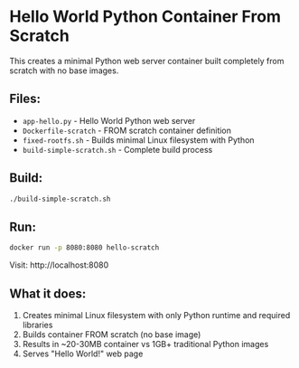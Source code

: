 # Hello World Python Container From Scratch

This creates a minimal Python web server container built completely from scratch with no base images.

## Files:
- `app-hello.py` - Hello World Python web server
- `Dockerfile-scratch` - FROM scratch container definition  
- `fixed-rootfs.sh` - Builds minimal Linux filesystem with Python
- `build-simple-scratch.sh` - Complete build process

## Build:

```bash
./build-simple-scratch.sh
```

## Run:
```bash
docker run -p 8080:8080 hello-scratch
```

Visit: http://localhost:8080

## What it does:
1. Creates minimal Linux filesystem with only Python runtime and required libraries
2. Builds container FROM scratch (no base image)
3. Results in ~20-30MB container vs 1GB+ traditional Python images
4. Serves "Hello World!" web page